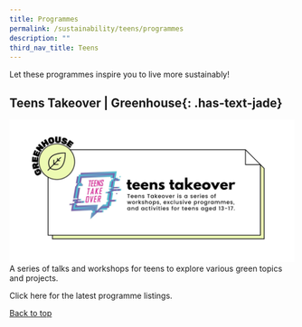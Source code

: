 ```yaml
---
title: Programmes
permalink: /sustainability/teens/programmes
description: ""
third_nav_title: Teens
---
```


Let these programmes inspire you to live more sustainably!

## **Teens Takeover | Greenhouse**{: .has-text-jade}
![Alt text for image on Isomer site](/images/sustainability/Sustainability-Teens-Prog-01.jpg)
A series of talks and workshops for teens to explore various green topics and projects. 

Click here for the latest programme listings.

<p class="has-text-right margin--top--xl"><a href="#main-content" class="has-text-jade">Back to top</a></p>